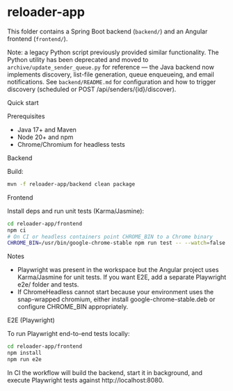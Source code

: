 # reloader-app

This folder contains a Spring Boot backend (`backend/`) and an Angular frontend (`frontend/`).

Note: a legacy Python script previously provided similar functionality. The Python utility has been deprecated and moved to `archive/update_sender_queue.py` for reference — the Java backend now implements discovery, list-file generation, queue enqueueing, and email notifications. See `backend/README.md` for configuration and how to trigger discovery (scheduled or POST /api/senders/{id}/discover).

Quick start

Prerequisites
- Java 17+ and Maven
- Node 20+ and npm
- Chrome/Chromium for headless tests

Backend

Build:

```bash
mvn -f reloader-app/backend clean package
```

Frontend

Install deps and run unit tests (Karma/Jasmine):

```bash
cd reloader-app/frontend
npm ci
# On CI or headless containers point CHROME_BIN to a Chrome binary
CHROME_BIN=/usr/bin/google-chrome-stable npm run test -- --watch=false --browsers=ChromeHeadless
```

Notes
- Playwright was present in the workspace but the Angular project uses Karma/Jasmine for unit tests. If you want E2E, add a separate Playwright e2e/ folder and tests.
- If ChromeHeadless cannot start because your environment uses the snap-wrapped chromium, either install google-chrome-stable.deb or configure CHROME_BIN appropriately.

E2E (Playwright)

To run Playwright end-to-end tests locally:

```bash
cd reloader-app/frontend
npm install
npm run e2e
```

In CI the workflow will build the backend, start it in background, and execute Playwright tests against http://localhost:8080.
